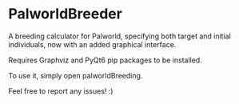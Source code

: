 # PalworldBreeder
A breeding calculator for Palworld, specifying both target and initial individuals, now with an added graphical interface.

Requires Graphviz and PyQt6 pip packages to be installed.

To use it, simply open palworldBreeding.

Feel free to report any issues! :)
